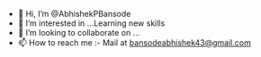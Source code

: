 - 👋 Hi, I’m @AbhishekPBansode
- 👀 I’m interested in ...Learning new skills 
- 💞️ I’m looking to collaborate on ...
- 📫 How to reach me :- Mail at bansodeabhishek43@gmail.com

<!---
AbhishekPBansode/AbhishekPBansode is a ✨ special ✨ repository because its `README.md` (this file) appears on your GitHub profile.
You can click the Preview link to take a look at your changes.
--->
